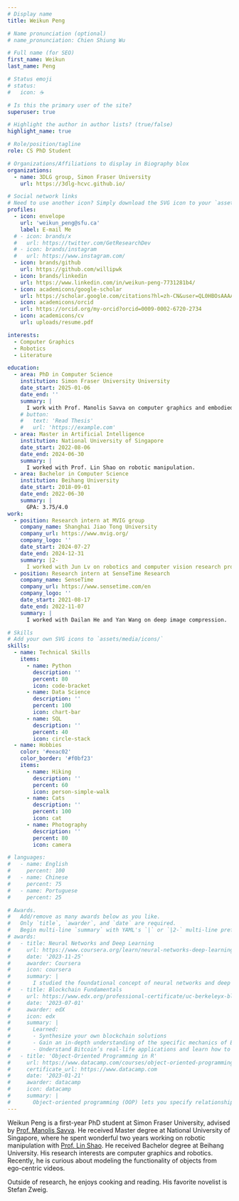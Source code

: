 ```yaml
---
# Display name
title: Weikun Peng

# Name pronunciation (optional)
# name_pronunciation: Chien Shiung Wu

# Full name (for SEO)
first_name: Weikun
last_name: Peng

# Status emoji
# status:
#   icon: ☕️

# Is this the primary user of the site?
superuser: true

# Highlight the author in author lists? (true/false)
highlight_name: true

# Role/position/tagline
role: CS PhD Student

# Organizations/Affiliations to display in Biography blox
organizations:
  - name: 3DLG group, Simon Fraser University
    url: https://3dlg-hcvc.github.io/

# Social network links
# Need to use another icon? Simply download the SVG icon to your `assets/media/icons/` folder.
profiles:
  - icon: envelope
    url: 'weikun_peng@sfu.ca'
    label: E-mail Me
  # - icon: brands/x
  #   url: https://twitter.com/GetResearchDev
  # - icon: brands/instagram
  #   url: https://www.instagram.com/
  - icon: brands/github
    url: https://github.com/willipwk
  - icon: brands/linkedin
    url: https://www.linkedin.com/in/weikun-peng-7731281b4/
  - icon: academicons/google-scholar
    url: https://scholar.google.com/citations?hl=zh-CN&user=QL0HBOsAAAAJ
  - icon: academicons/orcid
    url: https://orcid.org/my-orcid?orcid=0009-0002-6720-2734
  - icon: academicons/cv
    url: uploads/resume.pdf

interests:
  - Computer Graphics
  - Robotics
  - Literature

education:
  - area: PhD in Computer Science
    institution: Simon Fraser University University
    date_start: 2025-01-06
    date_end: ''
    summary: |
      I work with Prof. Manolis Savva on computer graphics and embodied AI.
    # button:
    #   text: 'Read Thesis'
    #   url: 'https://example.com'
  - area: Master in Artificial Intelligence
    institution: National University of Singapore
    date_start: 2022-08-06
    date_end: 2024-06-30
    summary: |
      I worked with Prof. Lin Shao on robotic manipulation.
  - area: Bachelor in Computer Science
    institution: Beihang University
    date_start: 2018-09-01
    date_end: 2022-06-30
    summary: |
      GPA: 3.75/4.0
work:
  - position: Research intern at MVIG group
    company_name: Shanghai Jiao Tong University
    company_url: https://www.mvig.org/
    company_logo: ''
    date_start: 2024-07-27
    date_end: 2024-12-31
    summary: |2-
      I worked with Jun Lv on robotics and computer vision research projects.
  - position: Research intern at SenseTime Research
    company_name: SenseTime
    company_url: https://www.sensetime.com/en
    company_logo: ''
    date_start: 2021-08-17
    date_end: 2022-11-07
    summary: |
      I worked with Dailan He and Yan Wang on deep image compression.

# Skills
# Add your own SVG icons to `assets/media/icons/`
skills:
  - name: Technical Skills
    items:
      - name: Python
        description: ''
        percent: 80
        icon: code-bracket
      - name: Data Science
        description: ''
        percent: 100
        icon: chart-bar
      - name: SQL
        description: ''
        percent: 40
        icon: circle-stack
  - name: Hobbies
    color: '#eeac02'
    color_border: '#f0bf23'
    items:
      - name: Hiking
        description: ''
        percent: 60
        icon: person-simple-walk
      - name: Cats
        description: ''
        percent: 100
        icon: cat
      - name: Photography
        description: ''
        percent: 80
        icon: camera

# languages:
#   - name: English
#     percent: 100
#   - name: Chinese
#     percent: 75
#   - name: Portuguese
#     percent: 25

# Awards.
#   Add/remove as many awards below as you like.
#   Only `title`, `awarder`, and `date` are required.
#   Begin multi-line `summary` with YAML's `|` or `|2-` multi-line prefix and indent 2 spaces below.
# awards:
#   - title: Neural Networks and Deep Learning
#     url: https://www.coursera.org/learn/neural-networks-deep-learning
#     date: '2023-11-25'
#     awarder: Coursera
#     icon: coursera
#     summary: |
#       I studied the foundational concept of neural networks and deep learning. By the end, I was familiar with the significant technological trends driving the rise of deep learning; build, train, and apply fully connected deep neural networks; implement efficient (vectorized) neural networks; identify key parameters in a neural network’s architecture; and apply deep learning to your own applications.
#   - title: Blockchain Fundamentals
#     url: https://www.edx.org/professional-certificate/uc-berkeleyx-blockchain-fundamentals
#     date: '2023-07-01'
#     awarder: edX
#     icon: edx
#     summary: |
#       Learned:
#       - Synthesize your own blockchain solutions
#       - Gain an in-depth understanding of the specific mechanics of Bitcoin
#       - Understand Bitcoin’s real-life applications and learn how to attack and destroy Bitcoin, Ethereum, smart contracts and Dapps, and alternatives to Bitcoin’s Proof-of-Work consensus algorithm
#   - title: 'Object-Oriented Programming in R'
#     url: https://www.datacamp.com/courses/object-oriented-programming-with-s3-and-r6-in-r
#     certificate_url: https://www.datacamp.com
#     date: '2023-01-21'
#     awarder: datacamp
#     icon: datacamp
#     summary: |
#       Object-oriented programming (OOP) lets you specify relationships between functions and the objects that they can act on, helping you manage complexity in your code. This is an intermediate level course, providing an introduction to OOP, using the S3 and R6 systems. S3 is a great day-to-day R programming tool that simplifies some of the functions that you write. R6 is especially useful for industry-specific analyses, working with web APIs, and building GUIs.
---
```


<!-- ## About Me -->

Weikun Peng is a first-year PhD student at Simon Fraser University, advised by [Prof. Manolis Savva](https://msavva.github.io/). He received Master degree at National University of Singapore, where he spent wonderful two years working on robotic manipulation with [Prof. Lin Shao](https://linsats.github.io/). He received Bachelor degree at Beihang University. His research interests are computer graphics and robotics. Recently, he is curious about modeling the functionality of objects from ego-centric videos.

Outside of research, he enjoys cooking and reading. His favorite novelist is Stefan Zweig.
